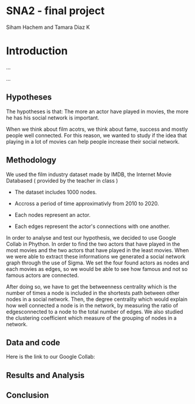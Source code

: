 # SNA2 - final project
Siham Hachem and Tamara Diaz K
# Introduction
...

...
## Hypotheses
The hypotheses is that: The more an actor have played in movies, the more he has his social network is important. 

When we think about film acotrs, we think about fame, success and mostly people well connected. For this reason, we wanted to study if the idea that playing in a lot of movies can help people increase their social network.
## Methodology
We used the film industry dataset made by IMDB, the Internet Movie Databased ( provided by the teacher in class ) 

- The dataset includes 1000 nodes.

- Accross a period of time approximativly from 2010 to 2020.

- Each nodes represent an actor.

- Each edges represent the actor's connections with one another. 

In order to analyse and test our hypothesis, we decided to use Google Collab in Phython. In order to find the two actors that have played in the most movies and the two actors that have played in the least movies. When we were able to extract these informations we generated a social network graph through the use of Sigma. We set the four found actors as nodes and each movies as edges, so we would be able to see how famous and not so famous actors are connected. 

After doing so, we have to get the betweenness centrality which is the number of times a node is included in the shortests path between other nodes in a social network. Then, the degree centrality which would explain how well connected a node is in the network, by measuring the ratio of edgesconnected to a node to the total number of edges. We also studied the clustering coefficient which measure of the grouping of nodes in a network. 

## Data and code
Here is the link to our Google Collab: 

## Results and Analysis

## Conclusion
